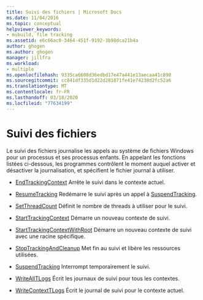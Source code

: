 ```yaml
---
title: Suivi des fichiers | Microsoft Docs
ms.date: 11/04/2016
ms.topic: conceptual
helpviewer_keywords:
- msbuild, file tracking
ms.assetid: e6c66ac0-3464-451f-9192-3b98dca21b4a
author: ghogen
ms.author: ghogen
manager: jillfra
ms.workload:
- multiple
ms.openlocfilehash: 9335ca6608d36edbd17e47a441e13aecaa41c890
ms.sourcegitcommit: cc841df335d1d22d281871fe41e74238d2fc52a6
ms.translationtype: MT
ms.contentlocale: fr-FR
ms.lasthandoff: 03/18/2020
ms.locfileid: "77634199"
---
```

# <a name="file-tracking"></a>Suivi des fichiers

Le suivi des fichiers journalise les appels au système de fichiers Windows pour un processus et ses processus enfants. En appelant les fonctions listées ci-dessous, les programmes contrôlent le moment auquel activer et désactiver la journalisation, et spécifient le fichier journal à utiliser.

- [EndTrackingContext](../msbuild/endtrackingcontext.md) Arrête le suivi dans le contexte actuel.

- [ResumeTracking](../msbuild/resumetracking.md) Redémarre le suivi après un appel à [SuspendTracking](../msbuild/suspendtracking.md).

- [SetThreadCount](../msbuild/setthreadcount.md) Définit le nombre de threads à utiliser pour le suivi.

- [StartTrackingContext](../msbuild/starttrackingcontext.md) Démarre un nouveau contexte de suivi.

- [StartTrackingContextWithRoot](../msbuild/starttrackingcontextwithroot.md) Démarre un nouveau contexte de suivi avec une racine spécifique.

- [StopTrackingAndCleanup](../msbuild/stoptrackingandcleanup.md) Met fin au suivi et libère les ressources utilisées.

- [SuspendTracking](../msbuild/suspendtracking.md) Interrompt temporairement le suivi.

- [WriteAllTLogs](../msbuild/writealltlogs.md) Écrit les journaux de suivi pour tous les contextes.

- [WriteContextTLogs](../msbuild/writecontexttlogs.md) Écrit le journal de suivi pour le contexte actuel.
